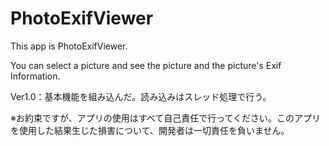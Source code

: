 ﻿# PhotoExifViewer
This app is PhotoExifViewer.

You can select a picture and see the picture and the picture's Exif Information.

Ver1.0：基本機能を組み込んだ。読み込みはスレッド処理で行う。

※お約束ですが、アプリの使用はすべて自己責任で行ってください。このアプリを使用した結果生じた損害について、開発者は一切責任を負いません。